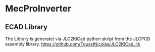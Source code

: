 # MecProInverter


## ECAD Library
The Library is generatet via JLC2KiCad python skript from the JLCPCB assembly library. 
https://github.com/TousstNicolas/JLC2KiCad_lib